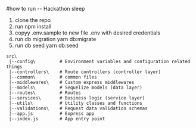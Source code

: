 #how to run -- Hackathon sleep 
1. clone the repo
2. run npm install
3. copyy .env.sample to new file .env with desired credentials
4. run db migration yarn db:migrate
5. run db seed yarn db:seed

```
src\
 |--config\         # Environment variables and configuration related things
 |--controllers\    # Route controllers (controller layer)
 |--common\         # common files
 |--middlewares\    # Custom express middlewares
 |--models\         # Sequelize models (data layer)
 |--routes\         # Routes
 |--services\       # Business logic (service layer)
 |--utils\          # Utility classes and functions
 |--validations\    # Request data validation schemas
 |--app.js          # Express app
 |--index.js        # App entry point
```